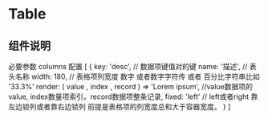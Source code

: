 # Table

## 组件说明

必要参数 columns 配置 [
    {
      key: 'desc',  // 数据项键值对的键
      name: '描述', // 表头名称
      width: 180, // 表格项列宽度 数字 或者数字字符传 或者 百分比字符串比如 '33.3%'
      render: ( value , index , record ) => 'Lorem ipsum',   //value数据项的value, index数量项索引，record数据项整条记录,
      fixed: 'left' // left或者right 靠左边锁列或者靠右边锁列 前提是表格项的列宽度总和大于容器宽度。
    }
]
